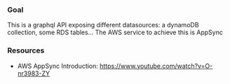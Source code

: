 

### Goal
This is a graphql API exposing different datasources: a dynamoDB collection, some RDS tables...
The AWS service to achieve this is AppSync

### Resources
- AWS AppSync Introduction: https://www.youtube.com/watch?v=O-nr3983-ZY